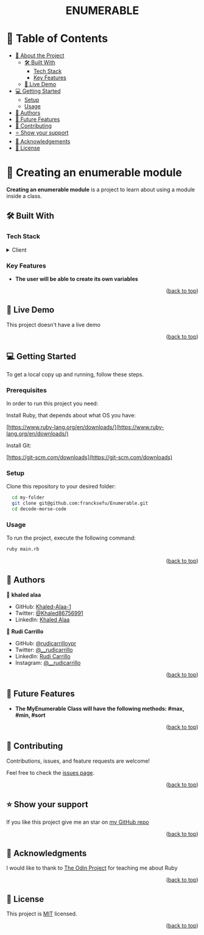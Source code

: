 <div align="center">
<h1><b>ENUMERABLE</b></h3>

</div>

# 📗 Table of Contents

- [📖 About the Project](#about-project)
  - [🛠 Built With](#built-with)
    - [Tech Stack](#tech-stack)
    - [Key Features](#key-features)
  - [🚀 Live Demo](#live-demo)
- [💻 Getting Started](#getting-started)
  - [Setup](#setup)
  - [Usage](#usage)
- [👥 Authors](#authors)
- [🔭 Future Features](#future-features)
- [🤝 Contributing](#contributing)
- [⭐️ Show your support](#support)
- [🙏 Acknowledgements](#acknowledgements)
- [📝 License](#license)


# 📖 Creating an enumerable module <a name="about-project"></a>

**Creating an enumerable module** is a project to learn about using a module inside a class.
## 🛠 Built With <a name="built-with"></a>

### Tech Stack <a name="tech-stack"></a>
<details>
  <summary>Client</summary>
  <ul>
    <li><a href="https://www.ruby-lang.org/en/">Ruby</a></li>
  </ul>
</details>


### Key Features <a name="key-features"></a>

- **The user will be able to create its own variables**

<p align="right">(<a href="#readme-top">back to top</a>)</p>


## 🚀 Live Demo <a name="live-demo"></a>

This project doesn't have a live demo

<p align="right">(<a href="#readme-top">back to top</a>)</p>


## 💻 Getting Started <a name="getting-started"></a>

To get a local copy up and running, follow these steps.

### Prerequisites

In order to run this project you need:


Install Ruby, that depends about what OS you have:

[https://www.ruby-lang.org/en/downloads/](https://www.ruby-lang.org/en/downloads/)

Install Git:

[https://git-scm.com/downloads](https://git-scm.com/downloads)
### Setup

Clone this repository to your desired folder:

```sh
  cd my-folder
  git clone git@github.com:francksefu/Enumerable.git
  cd decode-morse-code
```


### Usage

To run the project, execute the following command:

```sh
ruby main.rb
```

<p align="right">(<a href="#readme-top">back to top</a>)</p>


## 👥 Authors <a name="authors"></a>

👤 **khaled alaa**

- GitHub: [Khaled-Alaa-1](https://github.com/Khaled-Alaa-1)
- Twitter: [@Khaled86756991](https://twitter.com/Khaled86756991)
- LinkedIn: [Khaled Alaa](https://www.linkedin.com/in/khaled-alaa-594bb9256/)

👤 **Rudi Carrillo**

- GitHub: [@rudicarrilloypr](https://github.com/rudicarrilloypr)
- Twitter: [@__rudicarrillo](https://twitter.com/__rudicarrillo)
- LinkedIn: [Rudi Carrillo](https://www.linkedin.com/in/rudi-carrillo/)
- Instagram: [@__rudicarrillo](https://www.instagram.com/_rudicarrillo/)


<p align="right">(<a href="#readme-top">back to top</a>)</p>


## 🔭 Future Features <a name="future-features"></a>


- **The MyEnumerable Class will have the following methods: #max, #min, #sort**

<p align="right">(<a href="#readme-top">back to top</a>)</p>


## 🤝 Contributing <a name="contributing"></a>

Contributions, issues, and feature requests are welcome!

Feel free to check the [issues page](https://github.com/francksefu/Enumerable/issues).

<p align="right">(<a href="#readme-top">back to top</a>)</p>


## ⭐️ Show your support <a name="support"></a>

If you like this project give me an star on [my GitHub repo](https://github.com/francksefu/Enumerable)

<p align="right">(<a href="#readme-top">back to top</a>)</p>


## 🙏 Acknowledgments <a name="acknowledgements"></a>

I would like to thank to [The Odin Project](https://www.theodinproject.com/paths/full-stack-ruby-on-rails/courses/ruby) for teaching me about Ruby

<p align="right">(<a href="#readme-top">back to top</a>)</p>

## 📝 License <a name="license"></a>

This project is [MIT](./LICENSE) licensed.

<p align="right">(<a href="#readme-top">back to top</a>)</p>